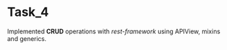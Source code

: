 

# Task_4
Implemented **CRUD** operations with *rest-framework* using APIView, mixins and generics.
